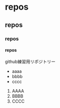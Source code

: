 # repos
## repos
### repos
#### repos
github練習用リポジトリー
- aaaa
- bbbb
- cccc

1. AAAA
1. BBBB
1. CCCC
